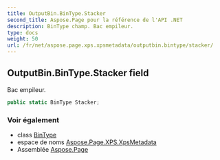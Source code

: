 ```yaml
---
title: OutputBin.BinType.Stacker
second_title: Aspose.Page pour la référence de l'API .NET
description: BinType champ. Bac empileur.
type: docs
weight: 50
url: /fr/net/aspose.page.xps.xpsmetadata/outputbin.bintype/stacker/
---
```

## OutputBin.BinType.Stacker field

Bac empileur.

```csharp
public static BinType Stacker;
```

### Voir également

* class [BinType](../)
* espace de noms [Aspose.Page.XPS.XpsMetadata](../../outputbin.bintype/)
* Assemblée [Aspose.Page](../../../)


